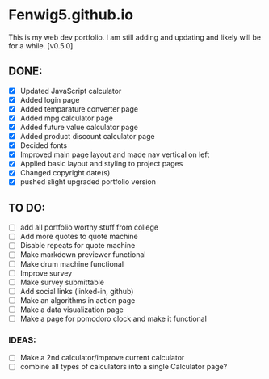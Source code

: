 # Fenwig5.github.io
This is my web dev portfolio. I am still adding and updating and likely will be for a while. [v0.5.0]

## DONE:
- [x] Updated JavaScript calculator
- [x] Added login page
- [x] Added temparature converter page
- [x] Added mpg calculator page
- [x] Added future value calculator page
- [x] Added product discount calculator page
- [x] Decided fonts
- [x] Improved main page layout and made nav vertical on left
- [x] Applied basic layout and styling to project pages
- [x] Changed copyright date(s)
- [x] pushed slight upgraded portfolio version

## TO DO:
- [ ] add all portfolio worthy stuff from college
- [ ] Add more quotes to quote machine
- [ ] Disable repeats for quote machine
- [ ] Make markdown previewer functional
- [ ] Make drum machine functional
- [ ] Improve survey
- [ ] Make survey submittable
- [ ] Add social links (linked-in, github)
- [ ] Make an algorithms in action page <!-- for the 5 javascript algorithms in 'pages to finish' -->
- [ ] Make a data visualization page <!-- for the maps, graph,  diagram, and chart in 'pages to finish' -->
- [ ] Make a page for pomodoro clock and make it functional <!-- in 'pages to finish' -->

### IDEAS:
- [ ] Make a 2nd calculator/improve current calculator
- [ ] combine all types of calculators into a single Calculator page?